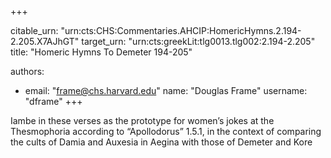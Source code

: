+++


citable_urn: "urn:cts:CHS:Commentaries.AHCIP:HomericHymns.2.194-2.205.X7AJhGT"
target_urn: "urn:cts:greekLit:tlg0013.tlg002:2.194-2.205"
title: "Homeric Hymns To Demeter 194-205"

authors:
- email: "frame@chs.harvard.edu"
  name: "Douglas Frame"
  username: "dframe"
+++

<p>Iambe in these verses as the prototype for women’s jokes at the Thesmophoria according to “Apollodorus” 1.5.1, in the context of comparing the cults of Damia and Auxesia in Aegina with those of Demeter and Kore</p>